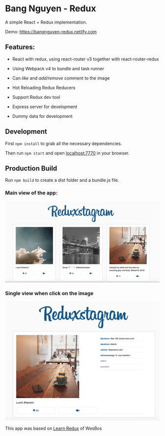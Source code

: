 # Bang Nguyen - Redux

A simple React + Redux implementation.

Demo: https://bangnguyen-redux.netlify.com

## Features:
* React with redux, using react-router v3 together with react-router-redux

* Using Webpack v4 to bundle and task runner

* Can *like* and *add/remove* comment to the image

* Hot Reloading Redux Reducers

* Support Redux dev tool

* Express server for development

* Dummy data for development

## Development

First `npm install` to grab all the necessary dependencies. 

Then run `npm start` and open <localhost:7770> in your browser.

## Production Build

Run `npm build` to create a dist folder and a bundle.js file.

### Main view of the app:

![Main View](./demo/main-view.png)

### Single view when click on the image

![Inventory](./demo/single-page.png)


This app was based on [Learn Redux](https://learnredux.com/) of WesBos